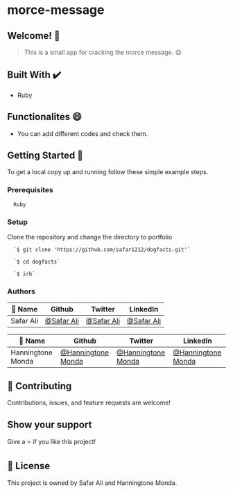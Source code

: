 # morce-message

## Welcome! 👋

> This is a small app for cracking the morce message. 😋


                              
## Built With ✔️

- Ruby

## Functionalites 😄

- You can add different codes and check them.


## Getting Started 🙌

To get a local copy up and running follow these simple example steps.

### Prerequisites
```
  Ruby

```
### Setup
Clone the repository and change the directory to portfolio

``` 
  `$ git clone 'https://github.com/safar1212/dogfacts.git'`

  `$ cd dogfacts`

  `$ irb`

```


### Authors

| 👤 Name | Github | Twitter | LinkedIn |
|------|--------|---------|----------|
|Safar Ali|[@Safar Ali](https://github.com/safar1212)|[@Safar Ali](https://twitter.com/SafarAli999)|[@Safar Ali](https://www.linkedin.com/in/safar-ali999/)|

| 👤 Name | Github | Twitter | LinkedIn |
|------|--------|---------|----------|
|Hanningtone Monda|[@Hanningtone Monda]()|[@Hanningtone Monda]()|[@Hanningtone Monda]()|

## 🤝 Contributing

Contributions, issues, and feature requests are welcome!

## Show your support

Give a ⭐️ if you like this project!

## 📝 License

This project is owned by Safar Ali and Hanningtone Monda.
